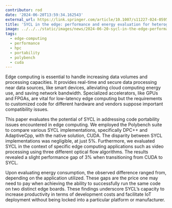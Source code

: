 ```yaml
---
contributor: rod
date: '2024-06-20T13:59:34.162543'
external_url: https://link.springer.com/article/10.1007/s11227-024-05957-6
title: 'SYCL in the edge: performance and energy evaluation for heterogeneous acceleration'
image: ../../../static/images/news/2024-06-20-sycl-in-the-edge-performance-and-energy-evaluation-for-heterogeneous-acceleration.webp
tags:
  - edge-computing
  - performance
  - hpc
  - portability
  - polybench
  - cuda
---
```


Edge computing is essential to handle increasing data volumes and processing capacities. It provides real-time and
secure data processing near data sources, like smart devices, alleviating cloud computing energy use, and saving
network bandwidth. Specialized accelerators, like GPUs and FPGAs, are vital for low-latency edge computing but the
requirements to customized code for different hardware and vendors suppose important compatibility issues.

This paper evaluates the potential of SYCL in addressing code portability issues encountered in edge computing. We
employed the Polybench suite to compare various SYCL implementations, specifically DPC++ and AdaptiveCpp, with the
native solution, CUDA. The disparity between SYCL implementations was negligible, at just 5%. Furthermore, we
evaluated SYCL in the context of specific edge computing applications such as video processing using three different
optical flow algorithms. The results revealed a slight performance gap of 3% when transitioning from CUDA to SYCL.

Upon evaluating energy consumption, the observed difference ranged from, depending on the application utilized. These
gaps are the price one may need to pay when achieving the ability to successfully run the same code on two distinct
edge boards. These findings underscore SYCL’s capacity to increase productivity in terms of development costs and
facilitate IoT deployment without being locked into a particular platform or manufacturer.
